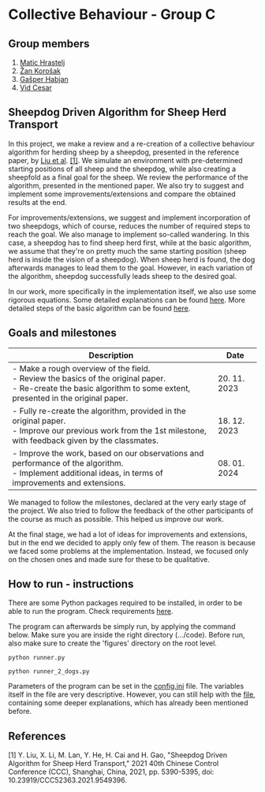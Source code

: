 # Collective Behaviour - Group C

## Group members
1. [Matic Hrastelj](https://github.com/mh4043)
2. [Žan Korošak](https://github.com/ZanKorosak)
3. [Gašper Habjan](https://github.com/haby12)
4. [Vid Cesar](https://github.com/vc4183)

## Sheepdog Driven Algorithm for Sheep Herd Transport
In this project, we make a review and a re-creation of a collective behaviour algorithm for herding sheep by a sheepdog, presented in the reference paper, by [Liu et al](https://ieeexplore.ieee.org/document/9549396). [[1]](#1). We simulate an environment with pre-determined starting positions of all sheep and the sheepdog, while also creating a sheepfold as a final goal for the sheep. We review the performance of the algorithm, presented in the mentioned paper. We also try to suggest and implement some improvements/extensions and compare the obtained results at the end.

For improvements/extensions, we suggest and implement incorporation of two sheepdogs, which of course, reduces the number of required steps to reach the goal. We also manage to implement so-called wandering. In this case, a sheepdog has to find sheep herd first, while at the basic algorithm, we assume that they're on pretty much the same starting position (sheep herd is inside the vision of a sheepdog). When sheep herd is found, the dog afterwards manages to lead them to the goal. However, in each variation of the algorithm, sheepdog successfully leads sheep to the desired goal.

In our work, more specifically in the implementation itself, we also use some rigorous equations. Some detailed explanations can be found [here](https://github.com/mh4043/CollectiveBehavour-GroupC/blob/main/docs/variables%20and%20equations%20descriptions.md). More detailed steps of the basic algorithm can be found [here](https://github.com/mh4043/CollectiveBehavour-GroupC/blob/main/docs/algorithm%20description.md).

## Goals and milestones
| Description                                                                                                                                                                  | Date         |
|------------------------------------------------------------------------------------------------------------------------------------------------------------------------------|--------------|
| - Make a rough overview of the field.<br/> - Review the basics of the original paper. <br/> - Re-create the basic algorithm to some extent, presented in the original paper. | 20. 11. 2023 |
| - Fully re-create the algorithm, provided in the original paper. <br/> - Improve our previous work from the 1st milestone, with feedback given by the classmates.            | 18. 12. 2023 |
| - Improve the work, based on our observations and performance of the algorithm. <br/> - Implement additional ideas, in terms of improvements and extensions.                 | 08. 01. 2024 |

We managed to follow the milestones, declared at the very early stage of the project. We also tried to follow the feedback of the other participants of the course as much as possible. This helped us improve our work.

At the final stage, we had a lot of ideas for improvements and extensions, but in the end we decided to apply only few of them. The reason is because we faced some problems at the implementation. Instead, we focused only on the chosen ones and made sure for these to be qualitative.

## How to run - instructions
There are some Python packages required to be installed, in order to be able to run the program. Check requirements [here](https://github.com/mh4043/CollectiveBehavour-GroupC/blob/main/code/requirements.txt).

The program can afterwards be simply run, by applying the command below. Make sure you are inside the right directory (.../code). Before run, also make sure to create the 'figures' directory on the root level.
```
python runner.py
```
```
python runner_2_dogs.py
```

Parameters of the program can be set in the [config.ini](https://github.com/mh4043/CollectiveBehavour-GroupC/blob/main/code/config.ini) file. The variables itself in the file are very descriptive. However, you can still help with the [file](https://github.com/mh4043/CollectiveBehavour-GroupC/blob/main/docs/variables%20and%20equations%20descriptions.md), containing some deeper explanations, which has already been mentioned before.

## References
<a id="1">[1]</a>
Y. Liu, X. Li, M. Lan, Y. He, H. Cai and H. Gao, "Sheepdog Driven Algorithm for Sheep Herd Transport," 2021 40th Chinese Control Conference (CCC), Shanghai, China, 2021, pp. 5390-5395, doi: 10.23919/CCC52363.2021.9549396.
